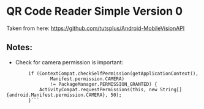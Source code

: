 # QR Code Reader Simple Version 0
Taken from here: https://github.com/tutsplus/Android-MobileVisionAPI

## Notes:
- Check for camera permission is important:
```// it is important to run this first to check permission
        if (ContextCompat.checkSelfPermission(getApplicationContext(),
                Manifest.permission.CAMERA)
                != PackageManager.PERMISSION_GRANTED) {
            ActivityCompat.requestPermissions(this, new String[]{android.Manifest.permission.CAMERA}, 50);
        }```


